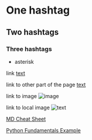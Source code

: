 # One hashtag
## Two hashtags
### Three hashtags
* asterisk

link [text](website.url)

link to other part of the page [text](#two-hashtags)

link to image ![image](website.url)

link to local image ![text](images/picture.png)

[MD Cheat Sheet](https://docs.github.com/en/github/writing-on-github/getting-started-with-writing-and-formatting-on-github/basic-writing-and-formatting-syntax)

[Python Fundamentals Example](https://github.com/byui-cse/cse212-course/tree/master/python_fundamentals)
